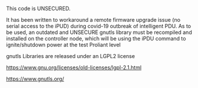 This code is UNSECURED.

It has been written to workaround a remote firmware upgrade issue (no serial access to the iPUD) during covid-19 outbreak of intelligent PDU.
As to be used, an outdated and UNSECURE gnutls library must be recompiled and installed on the controller node, which will be
using the iPDU command to ignite/shutdown power at the test Proliant level

gnutls Libraries are released under an LGPL2 license

https://www.gnu.org/licenses/old-licenses/lgpl-2.1.html 

https://www.gnutls.org/

